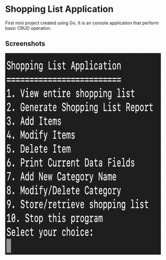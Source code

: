 # Shopping List Application
First mini project created using Go. It is an console application that perform basic CRUD operation.

## Screenshots

<img src="screenshots/shoppingListMenu.png" alt="Shopping List Menu" width=600px height=650px/>
